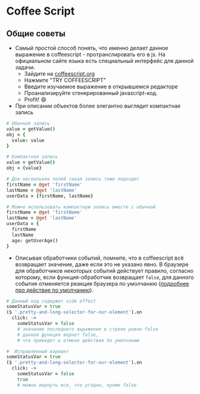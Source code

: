 # Coffee Script

## Общие советы

* Самый простой способ понять, что именно делает данное выражение в coffeescript - протранслировать его в js. На официальном сайте языка есть специальный интерфейс для данной задачи.
  - Зайдите на [coffeescript.org](http://coffeescript.org/)
  - Нажмите "TRY COFFEESCRIPT"
  - Введите изучаемое выражение в открывшемся редакторе
  - Проанализируйте сгенерированный javascript-код.
  - Profit! :smile: 
* При описании объектов более элегантно выглядит компактная запись

```coffeescript
# Обычная запись
value = getValue()
obj = {
  value: value
}

# Компактная запись
value = getValue()
obj = {value}

# Для нескольких полей такая запись тоже подходит
firstName = @get 'firstName'
lastName = @get 'lastName'
userData = {firstName, lastName}

# Можно использовать компактную запись вместе с обычной
firstName = @get 'firstName'
lastName = @get 'lastName'
userData = {
  firstName
  lastName
  age: getUserAge()
}
```
* Описывая обработчики событий, помните, что в coffeescript всё возвращает значение, даже если это не указано явно. В браузере для обработчиков некоторых событий действует правило, согласно которому, если функция-обработчик возвращает `false`, для данного события отменяется реакция браузера по умолчанию ([подробнее про действие по умолчанию](http://learn.javascript.ru/default-browser-action)).
```coffeescript
# Данный код содержит side effect
someStatusVar = true
($ '.pretty-and-long-selector-for-our-element').on
  click: ->
    someStatusVar = false 
    # значение последнего выражения в строке равно false
    # данная функция вернет false,
    # что приведет к отмене действия по умолчанию

#  Исправленный вариант
someStatusVar = true
($ '.pretty-and-long-selector-for-our-element').on
  click: ->
    someStatusVar = false
    true 
    # можно вернуть все, что угодно, кроме false
```
